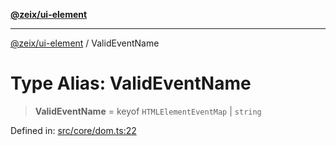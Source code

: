 [**@zeix/ui-element**](../README.md)

***

[@zeix/ui-element](../globals.md) / ValidEventName

# Type Alias: ValidEventName

> **ValidEventName** = keyof `HTMLElementEventMap` \| `string`

Defined in: [src/core/dom.ts:22](https://github.com/zeixcom/ui-element/blob/d13febaf363936558771161c1c4f66e2034f5ec3/src/core/dom.ts#L22)
